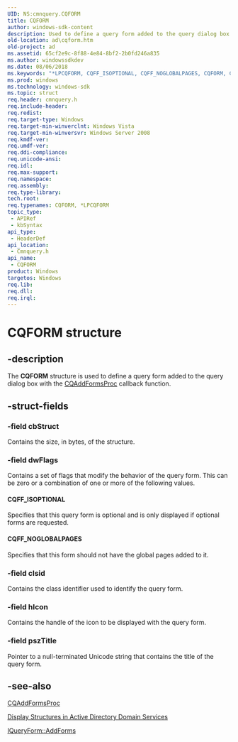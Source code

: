```yaml
---
UID: NS:cmnquery.CQFORM
title: CQFORM
author: windows-sdk-content
description: Used to define a query form added to the query dialog box with the CQAddFormsProc callback function.
old-location: ad\cqform.htm
old-project: ad
ms.assetid: 65cf2e9c-8f88-4e84-8bf2-2b0fd246a835
ms.author: windowssdkdev
ms.date: 08/06/2018
ms.keywords: "*LPCQFORM, CQFF_ISOPTIONAL, CQFF_NOGLOBALPAGES, CQFORM, CQFORM structure [Active Directory], LPCQFORM, LPCQFORM structure pointer [Active Directory], _glines_cqform, ad.cqform, cmnquery/CQFORM, cmnquery/LPCQFORM"
ms.prod: windows
ms.technology: windows-sdk
ms.topic: struct
req.header: cmnquery.h
req.include-header: 
req.redist: 
req.target-type: Windows
req.target-min-winverclnt: Windows Vista
req.target-min-winversvr: Windows Server 2008
req.kmdf-ver: 
req.umdf-ver: 
req.ddi-compliance: 
req.unicode-ansi: 
req.idl: 
req.max-support: 
req.namespace: 
req.assembly: 
req.type-library: 
tech.root: 
req.typenames: CQFORM, *LPCQFORM
topic_type:
 - APIRef
 - kbSyntax
api_type:
 - HeaderDef
api_location:
 - Cmnquery.h
api_name:
 - CQFORM
product: Windows
targetos: Windows
req.lib: 
req.dll: 
req.irql: 
---
```


# CQFORM structure


## -description


The <b>CQFORM</b> structure is used to define a query form added to the query dialog box with the <a href="https://msdn.microsoft.com/e4221299-93de-4747-b464-0d152d6e767b">CQAddFormsProc</a> callback function.


## -struct-fields




### -field cbStruct

Contains the size, in bytes, of the structure.


### -field dwFlags

Contains a set of flags that modify the behavior of the query form. This can be zero or a combination of one or more of the following values.



#### CQFF_ISOPTIONAL

Specifies that this query form is optional and is only displayed if optional forms are requested.



#### CQFF_NOGLOBALPAGES

Specifies that this form should not have the global pages added to it.


### -field clsid

Contains  the class identifier used to identify the query form.


### -field hIcon

Contains the  handle of the icon to be displayed with the query form.


### -field pszTitle

Pointer to a null-terminated Unicode string that contains the title of the query form.


## -see-also




<a href="https://msdn.microsoft.com/e4221299-93de-4747-b464-0d152d6e767b">CQAddFormsProc</a>



<a href="https://msdn.microsoft.com/bf6aa066-ee7e-4b13-9a4b-1e097632ec5a">Display Structures in Active
  Directory Domain Services</a>



<a href="https://msdn.microsoft.com/fadaa7e6-ccf2-42cd-a26e-19db107ce56c">IQueryForm::AddForms</a>
 

 

